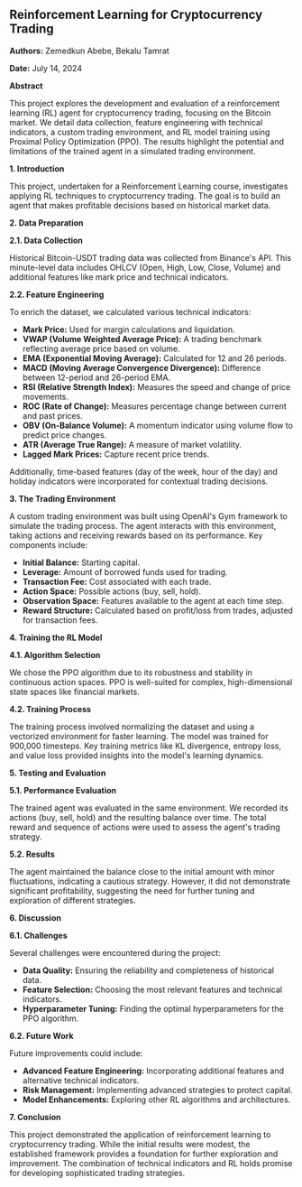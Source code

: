 ## Reinforcement Learning for Cryptocurrency Trading

**Authors:** Zemedkun Abebe, Bekalu Tamrat

**Date:** July 14, 2024

**Abstract**

This project explores the development and evaluation of a reinforcement learning (RL) agent for cryptocurrency trading, focusing on the Bitcoin market. We detail data collection, feature engineering with technical indicators, a custom trading environment, and RL model training using Proximal Policy Optimization (PPO). The results highlight the potential and limitations of the trained agent in a simulated trading environment.

**1. Introduction**

This project, undertaken for a Reinforcement Learning course, investigates applying RL techniques to cryptocurrency trading. The goal is to build an agent that makes profitable decisions based on historical market data.

**2. Data Preparation**

**2.1. Data Collection**

Historical Bitcoin-USDT trading data was collected from Binance's API. This minute-level data includes OHLCV (Open, High, Low, Close, Volume) and additional features like mark price and technical indicators.

**2.2. Feature Engineering**

To enrich the dataset, we calculated various technical indicators:

* **Mark Price:** Used for margin calculations and liquidation.
* **VWAP (Volume Weighted Average Price):** A trading benchmark reflecting average price based on volume.
* **EMA (Exponential Moving Average):** Calculated for 12 and 26 periods.
* **MACD (Moving Average Convergence Divergence):** Difference between 12-period and 26-period EMA.
* **RSI (Relative Strength Index):** Measures the speed and change of price movements.
* **ROC (Rate of Change):** Measures percentage change between current and past prices.
* **OBV (On-Balance Volume):** A momentum indicator using volume flow to predict price changes.
* **ATR (Average True Range):** A measure of market volatility.
* **Lagged Mark Prices:** Capture recent price trends.

Additionally, time-based features (day of the week, hour of the day) and holiday indicators were incorporated for contextual trading decisions.

**3. The Trading Environment**

A custom trading environment was built using OpenAI's Gym framework to simulate the trading process. The agent interacts with this environment, taking actions and receiving rewards based on its performance. Key components include:

* **Initial Balance:** Starting capital.
* **Leverage:** Amount of borrowed funds used for trading.
* **Transaction Fee:** Cost associated with each trade.
* **Action Space:** Possible actions (buy, sell, hold).
* **Observation Space:** Features available to the agent at each time step.
* **Reward Structure:** Calculated based on profit/loss from trades, adjusted for transaction fees.

**4. Training the RL Model**

**4.1. Algorithm Selection**

We chose the PPO algorithm due to its robustness and stability in continuous action spaces. PPO is well-suited for complex, high-dimensional state spaces like financial markets.

**4.2. Training Process**

The training process involved normalizing the dataset and using a vectorized environment for faster learning. The model was trained for 900,000 timesteps. Key training metrics like KL divergence, entropy loss, and value loss provided insights into the model's learning dynamics.

**5. Testing and Evaluation**

**5.1. Performance Evaluation**

The trained agent was evaluated in the same environment. We recorded its actions (buy, sell, hold) and the resulting balance over time. The total reward and sequence of actions were used to assess the agent's trading strategy.

**5.2. Results**

The agent maintained the balance close to the initial amount with minor fluctuations, indicating a cautious strategy. However, it did not demonstrate significant profitability, suggesting the need for further tuning and exploration of different strategies.

**6. Discussion**

**6.1. Challenges**

Several challenges were encountered during the project:

* **Data Quality:** Ensuring the reliability and completeness of historical data.
* **Feature Selection:** Choosing the most relevant features and technical indicators.
* **Hyperparameter Tuning:** Finding the optimal hyperparameters for the PPO algorithm.

**6.2. Future Work**

Future improvements could include:

* **Advanced Feature Engineering:** Incorporating additional features and alternative technical indicators.
* **Risk Management:** Implementing advanced strategies to protect capital.
* **Model Enhancements:** Exploring other RL algorithms and architectures.

**7. Conclusion**

This project demonstrated the application of reinforcement learning to cryptocurrency trading. While the initial results were modest, the established framework provides a foundation for further exploration and improvement. The combination of technical indicators and RL holds promise for developing sophisticated trading strategies.

